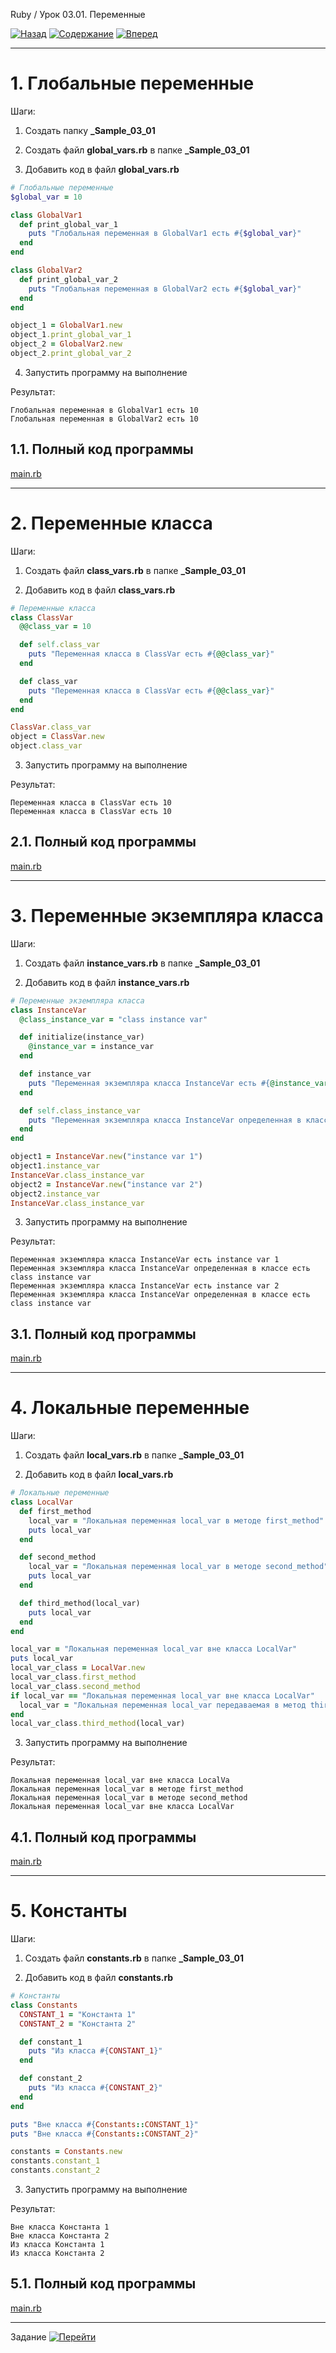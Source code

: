 Ruby / Урок 03.01. Переменные

[![Назад](https://img.shields.io/badge/-%D0%9D%D0%B0%D0%B7%D0%B0%D0%B4-brightgreen)](1.Лекция.md)
[![Содержание](https://img.shields.io/badge/-%D0%A1%D0%BE%D0%B4%D0%B5%D1%80%D0%B6%D0%B0%D0%BD%D0%B8%D0%B5-purple)](README.md)
[![Вперед](https://img.shields.io/badge/-%D0%92%D0%BF%D0%B5%D1%80%D0%B5%D0%B4-brightgreen)](3.Задание.md)

***

# 1. Глобальные переменные

Шаги:

1. Создать папку **_Sample_03_01**

2. Создать файл **global_vars.rb** в папке **_Sample_03_01**

3. Добавить код в файл **global_vars.rb**

```ruby
# Глобальные переменные
$global_var = 10

class GlobalVar1
  def print_global_var_1
    puts "Глобальная переменная в GlobalVar1 есть #{$global_var}"
  end
end

class GlobalVar2
  def print_global_var_2
    puts "Глобальная переменная в GlobalVar2 есть #{$global_var}"
  end
end

object_1 = GlobalVar1.new
object_1.print_global_var_1
object_2 = GlobalVar2.new
object_2.print_global_var_2
```

4. Запустить программу на выполнение

Результат:

```text
Глобальная переменная в GlobalVar1 есть 10
Глобальная переменная в GlobalVar2 есть 10
```

## 1.1. Полный код программы 

[main.rb](_Sample_03_01/global_vars.rb)

***

# 2. Переменные класса

Шаги:

1. Создать файл **class_vars.rb** в папке **_Sample_03_01**

2. Добавить код в файл **class_vars.rb**

```ruby
# Переменные класса
class ClassVar
  @@class_var = 10

  def self.class_var
    puts "Переменная класса в ClassVar есть #{@@class_var}"
  end

  def class_var
    puts "Переменная класса в ClassVar есть #{@@class_var}"
  end
end

ClassVar.class_var
object = ClassVar.new
object.class_var
```

3. Запустить программу на выполнение

Результат:

```text
Переменная класса в ClassVar есть 10
Переменная класса в ClassVar есть 10
```

## 2.1. Полный код программы 

[main.rb](_Sample_03_01/class_vars.rb)

***

# 3. Переменные экземпляра класса

Шаги:

1. Создать файл **instance_vars.rb** в папке **_Sample_03_01**

2. Добавить код в файл **instance_vars.rb**

```ruby
# Переменные экземпляра класса
class InstanceVar
  @class_instance_var = "class instance var"

  def initialize(instance_var)
    @instance_var = instance_var
  end

  def instance_var
    puts "Переменная экземпляра класса InstanceVar есть #{@instance_var}"
  end

  def self.class_instance_var
    puts "Переменная экземпляра класса InstanceVar определенная в классе есть #{@class_instance_var}"
  end
end

object1 = InstanceVar.new("instance var 1")
object1.instance_var
InstanceVar.class_instance_var
object2 = InstanceVar.new("instance var 2")
object2.instance_var
InstanceVar.class_instance_var
```

3. Запустить программу на выполнение

Результат:

```text
Переменная экземпляра класса InstanceVar есть instance var 1
Переменная экземпляра класса InstanceVar определенная в классе есть class instance var
Переменная экземпляра класса InstanceVar есть instance var 2
Переменная экземпляра класса InstanceVar определенная в классе есть class instance var
```

## 3.1. Полный код программы 

[main.rb](_Sample_03_01/instance_vars.rb)

***

# 4. Локальные переменные

Шаги:

1. Создать файл **local_vars.rb** в папке **_Sample_03_01**

2. Добавить код в файл **local_vars.rb**

```ruby
# Локальные переменные
class LocalVar
  def first_method
    local_var = "Локальная переменная local_var в методе first_method"
    puts local_var
  end

  def second_method
    local_var = "Локальная переменная local_var в методе second_method"
    puts local_var
  end

  def third_method(local_var)
    puts local_var
  end
end

local_var = "Локальная переменная local_var вне класса LocalVar"
puts local_var
local_var_class = LocalVar.new
local_var_class.first_method
local_var_class.second_method
if local_var == "Локальная переменная local_var вне класса LocalVar"
  local_var = "Локальная переменная local_var передаваемая в метод third_method"
end
local_var_class.third_method(local_var)
```

3. Запустить программу на выполнение

Результат:

```text
Локальная переменная local_var вне класса LocalVa
Локальная переменная local_var в методе first_method
Локальная переменная local_var в методе second_method
Локальная переменная local_var вне класса LocalVar
```

## 4.1. Полный код программы 

[main.rb](_Sample_03_01/local_vars.rb)

***

# 5. Константы

Шаги:

1. Создать файл **constants.rb** в папке **_Sample_03_01**

2. Добавить код в файл **constants.rb**

```ruby
# Константы
class Constants
  CONSTANT_1 = "Константа 1"
  CONSTANT_2 = "Константа 2"

  def constant_1
    puts "Из класса #{CONSTANT_1}"
  end

  def constant_2
    puts "Из класса #{CONSTANT_2}"
  end
end

puts "Вне класса #{Constants::CONSTANT_1}"
puts "Вне класса #{Constants::CONSTANT_2}"

constants = Constants.new
constants.constant_1
constants.constant_2
```

3. Запустить программу на выполнение

Результат:

```text
Вне класса Константа 1
Вне класса Константа 2
Из класса Константа 1
Из класса Константа 2
```

## 5.1. Полный код программы 

[main.rb](_Sample_03_01/constants.rb)

***

Задание [![Перейти](https://img.shields.io/badge/-%D0%9F%D0%B5%D1%80%D0%B5%D0%B9%D1%82%D0%B8-blue)](3.Задание.md)
